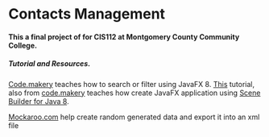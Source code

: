 # Contacts Management

#### This a final project of for CIS112 at Montgomery County Community College.

#####  Tutorial and Resources.
[Code.makery](http://code.makery.ch/blog/javafx-8-tableview-sorting-filtering/
) teaches how to search or filter using JavaFX 8. [This](http://code.makery.ch/library/javafx-8-tutorial/) 
tutorial, also from [code.makery](http://code.makery.ch/) teaches how create JavaFX application using [Scene Builder for Java 8](http://gluonhq.com/products/scene-builder/). 

[Mockaroo.com](http://www.mockaroo.com/) help create random generated data and export it into an xml file


